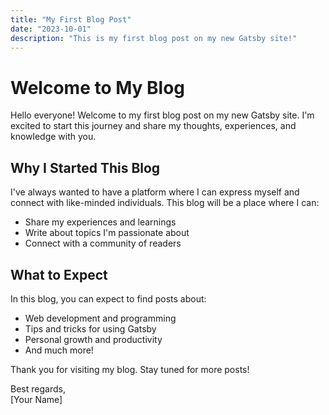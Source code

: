 ```yaml
---
title: "My First Blog Post"
date: "2023-10-01"
description: "This is my first blog post on my new Gatsby site!"
---
```


# Welcome to My Blog

Hello everyone! Welcome to my first blog post on my new Gatsby site. I'm excited to start this journey and share my thoughts, experiences, and knowledge with you.

## Why I Started This Blog

I've always wanted to have a platform where I can express myself and connect with like-minded individuals. This blog will be a place where I can:

- Share my experiences and learnings
- Write about topics I'm passionate about
- Connect with a community of readers

## What to Expect

In this blog, you can expect to find posts about:

- Web development and programming
- Tips and tricks for using Gatsby
- Personal growth and productivity
- And much more!

Thank you for visiting my blog. Stay tuned for more posts!

Best regards,  
[Your Name]
